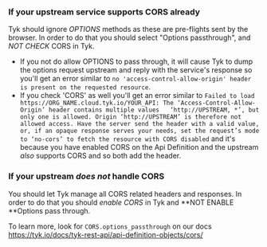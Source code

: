 ### If your upstream service supports CORS already
Tyk should ignore *OPTIONS* methods as these are pre-flights sent by the browser. In order to do that you should select "Options passthrough", and *NOT CHECK* CORS in Tyk. 
- If you not do allow OPTIONS to pass through, it will cause Tyk to dump the options request upstream and reply with the service's response so you'll get an error similar to `no 'access-control-allow-origin' header is present on the requested resource`. 
- If you check 'CORS' as well you'll get an error similar to 
  `Failed to load https://ORG_NAME.cloud.tyk.io/YOUR_API: The ‘Access-Control-Allow-Origin’ header contains multiple values   ‘http://UPSTREAM, *’, but only one is allowed. Origin ‘http://UPSTREAM’ is therefore not allowed access. Have the server send the header with a valid value, or, if an opaque response serves your needs, set the request’s mode to ‘no-cors’ to fetch the resource with CORS disabled` 
and it's  because you have enabled CORS on the Api Definition and the upstream *also* supports CORS and so both add the header.

 ### If your upstream *does not* handle CORS
You should let Tyk manage all CORS related headers and responses. In order to do that you should *enable CORS* in Tyk and **NOT ENABLE **Options pass through.



To learn more, look for `CORS.options_passthrough` on our docs https://tyk.io/docs/tyk-rest-api/api-definition-objects/cors/




  
